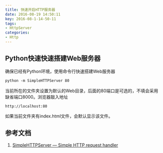 ```yaml
---
title: 快速开启HTTP服务器
date: 2016-08-19 14:50:11
key: 2016-08-1-14-50-11
tags:
- HttpServer
categories:
- Http
---
```


## Python快速快速搭建Web服务器
确保已经有Python环境，使用命令行快速搭建Web服务器
```bash
python -m SimpleHTTPServer 80
```
当前所在的文件夹设置为默认的Web目录，后面的80端口是可选的，不填会采用缺省端口8000。浏览器敲入地址
```
http://localhost:80
```
如果当前文件夹有index.html文件，会默认显示该文件。

## 参考文档
1. [SimpleHTTPServer — Simple HTTP request handler](https://docs.python.org/2/library/simplehttpserver.html)

